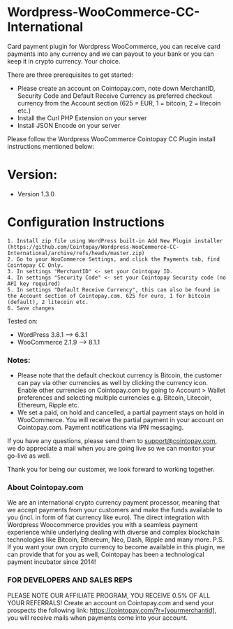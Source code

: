 # Wordpress-WooCommerce-CC-International

Card payment plugin for Wordpress WooCommerce, you can receive card payments into any currency and we can payout to your bank or you can keep it in crypto currency. Your choice.

There are three prerequisites to get started:

- Please create an account on Cointopay.com, note down MerchantID, Security Code and Default Receive Currency as preferred checkout currency from the Account section (625 = EUR, 1 = bitcoin, 2 = litecoin etc.)
- Install the Curl PHP Extension on your server
- Install JSON Encode on your server

Please follow the Wordpress WooCommerce Cointopay CC Plugin install instructions mentioned below:

# Version:
- Version 1.3.0

# Configuration Instructions

    1. Install zip file using WordPress built-in Add New Plugin installer (https://github.com/Cointopay/Wordpress-WooCommerce-CC-International/archive/refs/heads/master.zip)
    2. Go to your WooCommerce Settings, and click the Payments tab, find Cointopay CC Only.
    3. In settings "MerchantID" <- set your Cointopay ID.
    4. In settings "Security Code" <- set your Cointopay Security code (no API key required)
    5. In settings "Default Receive Currency", this can also be found in the Account section of Cointopay.com. 625 for euro, 1 for bitcoin (default), 2 litecoin etc.
    6. Save changes

Tested on:
- WordPress 3.8.1 --> 6.3.1
- WooCommerce 2.1.9 --> 8.1.1

### Notes:
- Please note that the default checkout currency is Bitcoin, the customer can pay via other currencies as well by clicking the currency icon. Enable other currencies on Cointopay.com by going to Account > Wallet preferences and selecting multiple currencies e.g. Bitcoin, Litecoin, Ethereum, Ripple etc.
- We set a paid, on hold and cancelled, a partial payment stays on hold in WooCommerce. You will receive the partial payment in your account on Cointopay.com. Payment notifications via IPN messaging.

If you have any questions, please send them to support@cointopay.com, we do appreciate a mail when you are going live so we can monitor your go-live as well.

Thank you for being our customer, we look forward to working together.

### About Cointopay.com
We are an international crypto currency payment processor, meaning that we accept payments from your customers and make the funds available to you (incl. in form of fiat currency like euro). The direct integration with Wordpress Woocommerce provides you with a seamless payment experience while underlying dealing with diverse and complex blockchain technologies like Bitcoin, Ethereum, Neo, Dash, Ripple and many more. P.S. If you want your own crypto currency to become available in this plugin, we can provide that for you as well, Cointopay has been a technological payment incubator since 2014!

### FOR DEVELOPERS AND SALES REPS
PLEASE NOTE OUR AFFILIATE PROGRAM, YOU RECEIVE 0.5% OF ALL YOUR REFERRALS!
Create an account on Cointopay.com and send your prospects the following link: https://cointopay.com/?r=[yourmerchantid], you will receive mails when payments come into your account. 

